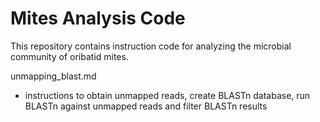 # Mites Analysis Code

This repository contains instruction code for analyzing the microbial community of oribatid mites.

unmapping_blast.md 
- instructions to obtain unmapped reads, create BLASTn database, run BLASTn against unmapped reads and filter BLASTn results

